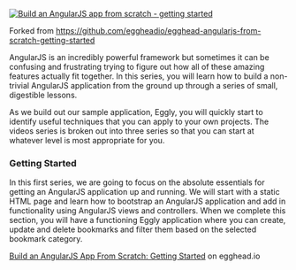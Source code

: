 <a href="https://egghead.io/series/angularjs-app-from-scratch-getting-started">![Build an AngularJS app from scratch - getting started](https://d2eip9sf3oo6c2.cloudfront.net/series/covers/000/000/006/full/egghead-angular-build-an-app-tutorial-lesson.png?1406647849)</a>

Forked from https://github.com/eggheadio/egghead-angularjs-from-scratch-getting-started

AngularJS is an incredibly powerful framework but sometimes it can be confusing and frustrating trying to figure out how all of these amazing features actually fit together. In this series, you will learn how to build a non-trivial AngularJS application from the ground up through a series of small, digestible lessons.

As we build out our sample application, Eggly, you will quickly start to identify useful techniques that you can apply to your own projects. The videos series is broken out into three series so that you can start at whatever level is most appropriate for you.

### Getting Started
In this first series, we are going to focus on the absolute essentials for getting an AngularJS application up and running. We will start with a static HTML page and learn how to bootstrap an AngularJS application and add in functionality using AngularJS views and controllers. When we complete this section, you will have a functioning Eggly application where you can create, update and delete bookmarks and filter them based on the selected bookmark category.

[Build an AngularJS App From Scratch: Getting Started](https://egghead.io/series/angularjs-app-from-scratch-getting-started) on egghead.io

